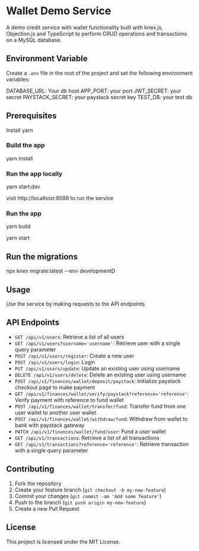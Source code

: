 # Wallet Demo Service

A demo credit service with wallet functionality built with knex.js, Objection.js and TypeScript to perform CRUD operations and transactions on a MySQL database.

## Environment Variable

Create a `.env` file in the root of the project and set the following environment variables:

DATABASE_URL: Your db host
APP_PORT: your port
JWT_SECRET: your secret
PAYSTACK_SECRET: your paystack secret key
TEST_DB: your test db

## Prerequisites

Install yarn

### Build the app

yarn install

### Run the app locally

yarn start:dev

visit http://localhost:8088 to run the service

### Run the app

yarn build

yarn start

## Run the migrations

npx knex migrate:latest --env developmentD

## Usage

Use the service by making requests to the API endpoints

## API Endpoints

- `GET /api/v1/users`: Retrieve a list of all users
- `GET /api/v1/users?username='username'`: Retrieve user with a single query parameter
- `POST /api/v1/users/register`: Create a new user
- `POST /api/v1/users/login`: Login
- `PUT /api/v1/users/update`: Update an existing user using username
- `DELETE /api/v1/users/delete`: Delete an existing user using username
- `POST /api/v1/finances/wallet/deposit/paystack`: Initialize paystack checkout page to make payment
- `GET /api/v1/finances/wallet/verify/paystack?reference='reference'`: Verify payment with reference to fund wallet
- `POST /api/v1/finances/wallet/transfer/fund`: Transfer fund from one user wallet to another user wallet
- `POST /api/v1/finances/wallet/withdraw/fund`: Withdraw from wallet to bank with paystack gateway
- `PATCH /api/v1/finances/wallet/fund/user`: Fund a user wallet
- `GET /api/v1/transactions`: Retrieve a list of all transactions
- `GET /api/v1/transactions?reference='reference'`: Retrieve transaction with a single query parameter

## Contributing

1. Fork the repository
2. Create your feature branch (`git checkout -b my-new-feature`)
3. Commit your changes (`git commit -am 'Add some feature'`)
4. Push to the branch (`git push origin my-new-feature`)
5. Create a new Pull Request

## License

This project is licensed under the MIT License.
